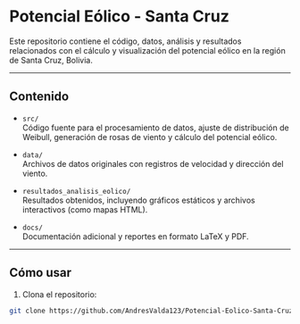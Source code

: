 # Potencial Eólico - Santa Cruz

Este repositorio contiene el código, datos, análisis y resultados relacionados con el cálculo y visualización del potencial eólico en la región de Santa Cruz, Bolivia.

---

## Contenido

- `src/`  
  Código fuente para el procesamiento de datos, ajuste de distribución de Weibull, generación de rosas de viento y cálculo del potencial eólico.

- `data/`  
  Archivos de datos originales con registros de velocidad y dirección del viento.

- `resultados_analisis_eolico/`  
  Resultados obtenidos, incluyendo gráficos estáticos y archivos interactivos (como mapas HTML).

- `docs/`  
  Documentación adicional y reportes en formato LaTeX y PDF.

---

## Cómo usar

1. Clona el repositorio:

```bash
git clone https://github.com/AndresValda123/Potencial-Eolico-Santa-Cruz.git
